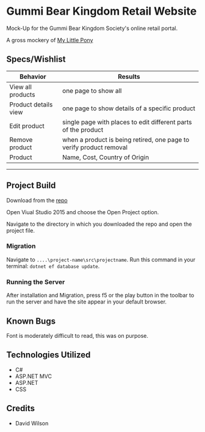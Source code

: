 # Gummi Bear Kingdom Retail Website

Mock-Up for the Gummi Bear Kingdom Society's online retail portal.

A gross mockery of [My Little Pony](https://mylittlepony.hasbro.com)

## Specs/Wishlist

| Behavior | Results |
|---|---|
| View all products | one page to show all |
| Product details view | one page to show details of a specific product |
| Edit product | single page with places to edit different parts of the product |
| Remove product | when a product is being retired, one page to verify product removal |
| Product | Name, Cost, Country of Origin |

<hr>

## Project Build

Download from the [repo](https://github.com/GrapeSalad/GB-Kingdom)

Open Viual Studio 2015 and choose the Open Project option.

Navigate to the directory in which you downloaded the repo and open the project file.

### Migration

Navigate to `....\project-name\src\projectname`.
Run this command in your terminal: `dotnet ef database update`.

### Running the Server

After installation and Migration, press f5 or the play button in the toolbar to run the server and have the site appear in your default browser.

## Known Bugs

Font is moderately difficult to read, this was on purpose.

## Technologies Utilized

* C#
* ASP.NET MVC
* ASP.NET
* CSS

## Credits

* David Wilson
